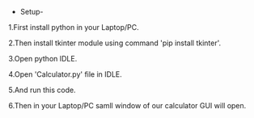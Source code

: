 * Setup- 

1.First install python in your Laptop/PC.

2.Then install tkinter module using command 'pip install tkinter'.

3.Open python IDLE.

4.Open 'Calculator.py' file in IDLE.

5.And run this code.

6.Then in your Laptop/PC samll window of our calculator GUI will open.

